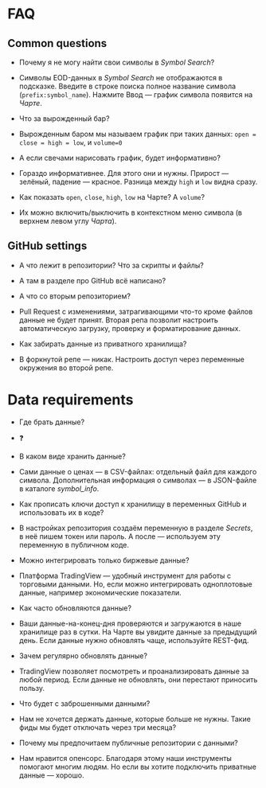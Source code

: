 # FAQ

## Common questions

* Почему я не могу найти свои символы в _Symbol Search_?
* Символы EOD-данных в _Symbol Search_ не отображаются в подсказке. Введите в строке поиска полное название символа (`prefix:symbol_name`). Нажмите Ввод — график символа появится на _Чарте_.

* Что за вырожденный бар?
* Вырожденным баром мы называем график при таких данных: `open = close = high = low`, и `volume=0`

* А если свечами нарисовать график, будет информативно?
* Гораздо информативнее. Для этого они и нужны. Прирост — зелёный, падение — красное. Разница между `high` и `low` видна сразу.

* Как показать `open`, `close`, `high`, `low` на Чарте? А `volume`?
* Их можно включить/выключить в контекстном меню символа (в верхнем левом углу _Чарта_).

## GitHub settings

* А что лежит в репозитории? Что за скрипты и файлы?
* А там в разделе про GitHub всё написано?

* А что со вторым репозиторием?
* Pull Request c изменениями, затрагивающими что-то кроме файлов данные не будет принят. Вторая репа позволит настроить автоматическую загрузку, проверку и форматирование данных.

* Как забирать данные из приватного хранилища?
* В форкнутой репе — никак. Настроить доступ через переменные окружения во второй репе.

# Data requirements

* Где брать данные?
* ❓

* В каком виде хранить данные?
* Сами данные о ценах — в CSV-файлах: отдельный файл для каждого символа. Дополнительная информация о символах — в JSON-файле в каталоге _symbol_info_.

* Как прописать ключи доступ к хранилищу в переменных GitHub и использовать их в коде?
* В настройках репозитория создаём переменную в разделе _Secrets_, в неё пишем токен или пароль. А после — используем эту переменную в публичном коде.

* Можно интегрировать только биржевые данные?
* Платформа TradingView — удобный инструмент для работы с торговыми данными. Но, если можно интегрировать одноплотовые данные, например экономические показатели.

* Как часто обновляются данные?
* Ваши данные-на-конец-дня проверяются и загружаются в наше хранилище раз в сутки. На Чарте вы увидите данные за предыдущий день. Если данные нужно обновлять чаще, используйте REST-фид.

* Зачем регулярно обновлять данные?
* TradingView позволяет посмотреть и проанализировать данные за любой период. Если данные не обновлять, они перестают приносить пользу.

* Что будет с заброшенными данными?
* Нам не хочется держать данные, которые больше не нужны. Такие фиды мы будет отключать через три месяца?

* Почему мы предпочитаем публичные репозитории с данными?
* Нам нравится опенсорс. Благодаря этому наши инструменты помогают многим людям. Но если вы хотите подключить приватные данные — хорошо.
